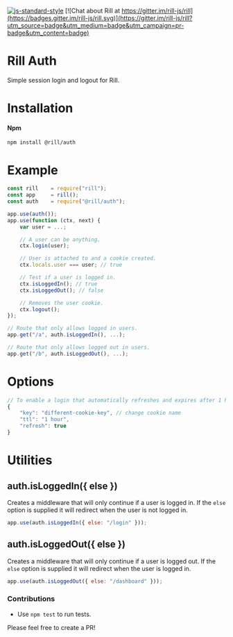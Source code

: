 [![js-standard-style](https://img.shields.io/badge/code%20style-standard-brightgreen.svg)](http://standardjs.com/)
[![Chat about Rill at https://gitter.im/rill-js/rill](https://badges.gitter.im/rill-js/rill.svg)](https://gitter.im/rill-js/rill?utm_source=badge&utm_medium=badge&utm_campaign=pr-badge&utm_content=badge)

# Rill Auth
Simple session login and logout for Rill.

# Installation

#### Npm
```console
npm install @rill/auth
```

# Example

```js
const rill    = require("rill");
const app     = rill();
const auth    = require("@rill/auth");

app.use(auth());
app.use(function (ctx, next) {
	var user = ...;

	// A user can be anything.
	ctx.login(user);

	// User is attached to and a cookie created.
	ctx.locals.user === user; // true

	// Test if a user is logged in.
	ctx.isLoggedIn(); // true
	ctx.isLoggedOut(); // false

	// Removes the user cookie.
	ctx.logout();
});

// Route that only allows logged in users.
app.get("/a", auth.isLoggedIn(), ...);

// Route that only allows logged out in users.
app.get("/b", auth.isLoggedOut(), ...);
```

# Options

```js
// To enable a login that automatically refreshes and expires after 1 hour of inactivity you can use:
{
	"key": "different-cookie-key", // change cookie name
	"ttl": "1 hour",
	"refresh": true
}
```

# Utilities

## auth.isLoggedIn({ else })
Creates a middleware that will only continue if a user is logged in.
If the `else` option is supplied it will redirect when the user is not logged in.

```js
app.use(auth.isLoggedIn({ else: "/login" }));
```

## auth.isLoggedOut({ else })
Creates a middleware that will only continue if a user is logged out.
If the `else` option is supplied it will redirect when the user is logged in.

```js
app.use(auth.isLoggedOut({ else: "/dashboard" }));
```

### Contributions

* Use `npm test` to run tests.

Please feel free to create a PR!

